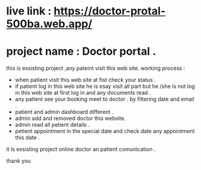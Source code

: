 # live link : https://doctor-protal-500ba.web.app/
# project name : Doctor portal .
this is exsisting project ,any pateint visit this web site. 
working process :
* when patient visit this web site at fist check your status . 
* if patient log in this web site he is esay visit all part but he /she is not log in this web site at first log in and any documents read .
* any patient see your booking meet to doctor  . by filtering date and email .
* patient and admin dashboard different . 
* admin  add and removed  doctor this website.
*  admin read all petient details .
* petient appointment in the special date and check date any appointment this date .

it is exsisting project online doctor an patient comunication . 

thank you
